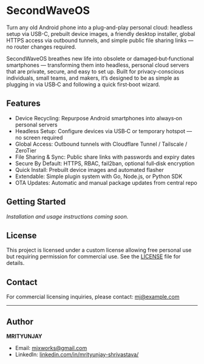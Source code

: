 # SecondWaveOS

Turn any old Android phone into a plug-and-play personal cloud: headless setup via USB-C, prebuilt device
images, a friendly desktop installer, global HTTPS access via outbound tunnels, and simple public file sharing
links — no router changes required.

SecondWaveOS breathes new life into obsolete or damaged‑but‑functional smartphones — transforming them into headless, personal cloud servers that are private, secure, and easy to set up.
Built for privacy-conscious individuals, small teams, and makers, it’s designed to be as simple as plugging in via USB‑C and following a quick first‑boot wizard.

## Features

- Device Recycling: Repurpose Android smartphones into always‑on personal servers
- Headless Setup: Configure devices via USB‑C or temporary hotspot — no screen required
- Global Access: Outbound tunnels with Cloudflare Tunnel / Tailscale / ZeroTier
- File Sharing & Sync: Public share links with passwords and expiry dates
- Secure By Default: HTTPS, RBAC, fail2ban, optional full‑disk encryption
- Quick Install: Prebuilt device images and automated flasher
- Extendable: Simple plugin system with Go, Node.js, or Python SDK
- OTA Updates: Automatic and manual package updates from central repo

## Getting Started

*Installation and usage instructions coming soon.*

## License

This project is licensed under a custom license allowing free personal use but requiring permission for commercial use. See the [LICENSE](./LICENSE) file for details.

## Contact

For commercial licensing inquiries, please contact: mj@example.com

---

## Author

**MRITYUNJAY**

- Email: [mjxworks@gmail.com](mailto:mjxworks@gmail.com)  
- LinkedIn: [linkedin.com/in/mrityunjay-shrivastava/](https://www.linkedin.com/in/mrityunjay-shrivastava/)
